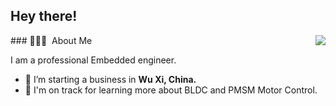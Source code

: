 
<h2>Hey there!</h2>
### 👨🏻‍💻 &nbsp;About Me
<a href="https://github.com/luck4ever">
  <img align="right" src="https://github-readme-stats-eight-theta.vercel.app/api?username=luck4ever&&count_private=true" />
</a>
<!-- ## 👋 &nbsp;Hey there! I'm Aditya -->

I am a professional Embedded engineer.

- 🔭 I’m starting a business in <b>Wu Xi, China.</b>
- 🌱 I'm on track for learning more about BLDC and PMSM Motor Control.




